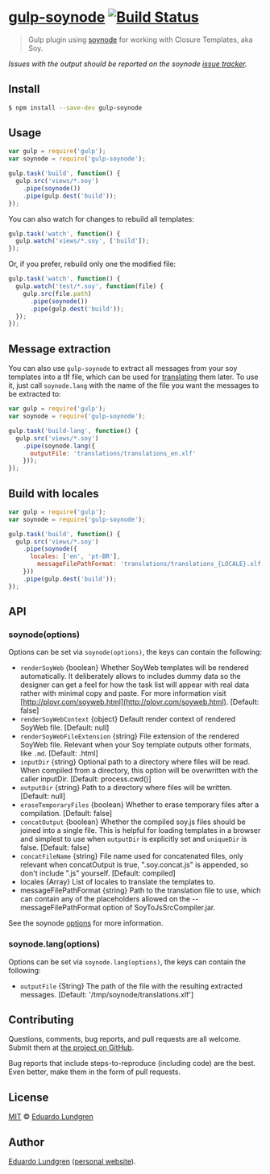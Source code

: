 # [gulp-soynode](http://gulpjs.com) [![Build Status](https://travis-ci.org/eduardolundgren/gulp-soynode.svg?branch=master)](https://travis-ci.org/eduardolundgren/gulp-soynode)

> Gulp plugin using [soynode](https://github.com/Medium/soynode) for working with Closure Templates, aka Soy.

*Issues with the output should be reported on the soynode [issue tracker](https://github.com/Medium/soynode/issues).*

## Install

```bash
$ npm install --save-dev gulp-soynode
```

## Usage

```js
var gulp = require('gulp');
var soynode = require('gulp-soynode');

gulp.task('build', function() {
  gulp.src('views/*.soy')
    .pipe(soynode())
    .pipe(gulp.dest('build'));
});
```

You can also watch for changes to rebuild all templates:

```js
gulp.task('watch', function() {
  gulp.watch('views/*.soy', ['build']);
});
```

Or, if you prefer, rebuild only one the modified file:

```js
gulp.task('watch', function() {
  gulp.watch('test/*.soy', function(file) {
    gulp.src(file.path)
      .pipe(soynode())
      .pipe(gulp.dest('build'));
  });
});
```

## Message extraction
You can also use `gulp-soynode` to extract all messages from your soy templates into a tlf file, which can be used for [translating](https://developers.google.com/closure/templates/docs/translation) them later. To use it, just call `soynode.lang` with the name of the file you want the messages to be extracted to:

```js
var gulp = require('gulp');
var soynode = require('gulp-soynode');

gulp.task('build-lang', function() {
  gulp.src('views/*.soy')
    .pipe(soynode.lang({
      outputFile: 'translations/translations_en.xlf'
    }));
});
```

## Build with locales

```js
var gulp = require('gulp');
var soynode = require('gulp-soynode');

gulp.task('build', function() {
  gulp.src('views/*.soy')
    .pipe(soynode({
      locales: ['en', 'pt-BR'],
        messageFilePathFormat: 'translations/translations_{LOCALE}.xlf'
    }))
    .pipe(gulp.dest('build'));
});
```

## API

### soynode(options)

Options can be set via `soynode(options)`, the keys can contain the following:

- `renderSoyWeb` {boolean} Whether SoyWeb templates will be rendered automatically. It deliberately allows to includes dummy data so the designer can get a feel for how the task list will appear with real data rather with minimal copy and paste. For more information visit [http://plovr.com/soyweb.html](http://plovr.com/soyweb.html). [Default: false]
- `renderSoyWebContext` {object} Default render context of rendered SoyWeb file. [Default: null]
- `renderSoyWebFileExtension` {string} File extension of the rendered SoyWeb file. Relevant when your Soy template outputs other formats, like `.md`. [Default: .html]
- `inputDir` {string} Optional path to a directory where files will be read. When compiled from a directory, this option will be overwritten with the caller inputDir. [Default: process.cwd()]
- `outputDir` {string} Path to a directory where files will be written. [Default: null]
- `eraseTemporaryFiles` {boolean} Whether to erase temporary files after a compilation. [Default: false]
- `concatOutput` {boolean} Whether the compiled soy.js files should be joined into a single file. This is helpful for loading templates in a browser and simplest to use when `outputDir` is explicitly set and `uniqueDir` is false. [Default: false]
- `concatFileName` {string} File name used for concatenated files, only relevant when concatOutput is true, ".soy.concat.js" is appended, so don't include ".js" yourself. [Default: compiled]
- locales {Array} List of locales to translate the templates to.
- messageFilePathFormat {string} Path to the translation file to use, which can contain any of the placeholders allowed on the --messageFilePathFormat option of SoyToJsSrcCompiler.jar.

See the soynode [options](https://github.com/Medium/soynode) for more information.

### soynode.lang(options)

Options can be set via `soynode.lang(options)`, the keys can contain the following:

- `outputFile` {String} The path of the file with the resulting extracted messages. [Default: '/tmp/soynode/translations.xlf']

Contributing
------------

Questions, comments, bug reports, and pull requests are all welcome. Submit them at
[the project on GitHub](https://github.com/eduardolundgren/gulp-soynode/issues).

Bug reports that include steps-to-reproduce (including code) are the best. Even better, make them in
the form of pull requests.

## License

[MIT](http://opensource.org/licenses/MIT) © [Eduardo Lundgren](http://eduardo.io)

Author
------

[Eduardo Lundgren](https://github.com/eduardolundgren)
([personal website](http://eduardo.io)).
